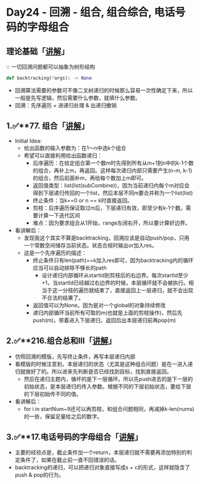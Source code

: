 # Day24 - 回溯 - 组合, 组合综合, 电话号码的字母组合

## 理论基础「[讲解](https://programmercarl.com/%E5%9B%9E%E6%BA%AF%E7%AE%97%E6%B3%95%E7%90%86%E8%AE%BA%E5%9F%BA%E7%A1%80.html)」

<aside>
💡 一切回溯问题都可以抽象为树形结构

</aside>

```python
def backtracking(*args): -> None
```

- 回溯算法需要的参数可不像二叉树递归的时候那么容易一次性确定下来，所以一般是先写逻辑，然后需要什么参数，就填什么参数。
- 回溯：先序遍历 + 进递归处理 & 出递归撤销

## 1.✅****77. 组合「[讲解](https://programmercarl.com/0077.%E7%BB%84%E5%90%88.html#%E5%9B%9E%E6%BA%AF%E6%B3%95%E4%B8%89%E9%83%A8%E6%9B%B2)」**

- Initial Idea:
    - 给出函数的输入参数为：在1～n中选k个组合
    - 希望可以直接利用给出函数递归：
        - 后序遍历：在给定组合第一个数m时先得到所有从m+1到n中的k-1个数的组合，再补上m，再返回。这样每次递归内部只需要产生(n-m, k-1)的组合，然后前面补m，再给每个数加上m即可。
        - 返回值类型：list(list(subCombine))，因为当前递归内每个m对应会得到下层递归传回的一个list，然后本层不同m要合并称为一个list(list)
        - 终止条件：当k==0 or n == k时直接返回。
        - 剪枝：后序遍历保证取过m后，下层递归有效，即至少有k-1个数。需要计算一下迭代区间
        - 难点：因为要求组合从1开始，range左闭右开，所以要计算好边界。
- 看讲解后：
    - 发现我这个其实不算是backtracking，回溯应该是自动push/pop，只用一个常数空间储存当前状态。状态合规时输出or加入res。
    - 这是一个先序遍历的描述：
        - 终止条件只有len(path)==k加入res即可，因为backtracking内的循环应当可以自动排除不够长的path
            - 设计递归内部循环从startId到剪枝后的右边界。每次startId至少+1，当startId已经越过右边界的时候，本层循环就不会被执行。相当于这一分枝的遍历就结束了，直接返回上一层递归，就不会出现不合法的结果了。
        - 返回值可以为None。因为是对一个global的对象持续修改
        - 递归内部循环当前所有可取的m(也就是上面的剪枝操作)，然后先push(m)，带着进入下层递归，返回后出本层递归前再pop(m)

## 2.✅****216.组合总和III「[讲解](https://programmercarl.com/0216.%E7%BB%84%E5%90%88%E6%80%BB%E5%92%8CIII.html)」**

- 仿照回溯的模版，先写终止条件，再写本层递归内部
- 看模版的时候注意到，本层递归的状态（尤其是这种组合问题）是在一进入递归就做好了的。所以进来先判断是否已经找到目标，找到直接返回。
    - 然后在递归主题内，循坏的是下一层循环。所以先push进去的是下一层的初始状态，是本层递归的传入参数。根据不同的下层初始状态，要给下层的下层初始传不同的值。
- 看讲解后：
    - for i in startNum~9还可以再剪枝，和组合问题相同，再减掉k-len(nums)的一些，保留足量给之后的数字。

## 3.✅****17.电话号码的字母组合「[讲解](https://programmercarl.com/0017.%E7%94%B5%E8%AF%9D%E5%8F%B7%E7%A0%81%E7%9A%84%E5%AD%97%E6%AF%8D%E7%BB%84%E5%90%88.html#%E6%95%B0%E5%AD%97%E5%92%8C%E5%AD%97%E6%AF%8D%E5%A6%82%E4%BD%95%E6%98%A0%E5%B0%84)」**

- 主要的经验点是，截止条件加一个return，本层递归就不需要再添加特别的判定条件了，如果在截止前一直不回错误的话。
- backtracking的递归，可以把递归对象直接写成s + c的形式，这样就隐含了push & pop的行为。